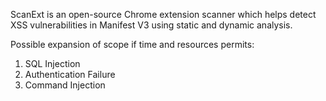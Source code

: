 ScanExt is an open-source Chrome extension scanner which helps detect XSS vulnerabilities in Manifest V3 using static and dynamic analysis.

Possible expansion of scope if time and resources permits:
1. SQL Injection
2. Authentication Failure
3. Command Injection
